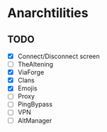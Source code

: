 # Anarchtilities

## TODO

* [x] Connect/Disconnect screen
* [ ] TheAltening
* [x] ViaForge
* [x] Clans
* [x] Emojis
* [ ] Proxy
* [ ] PingBypass
* [ ] VPN
* [ ] AltManager